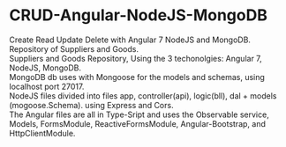 # CRUD-Angular-NodeJS-MongoDB
Create Read Update Delete with Angular 7 NodeJS and MongoDB. Repository of Suppliers and Goods.
<br>
Suppliers and Goods Repository, Using the 3 techonolgies: Angular 7, NodeJS, MongoDB.
<br>
MongoDB db uses with Mongoose for the models and schemas, using localhost port 27017.
<br>
NodeJS files divided into files app, controller(api), logic(bll), dal + models (mogoose.Schema). using Express and Cors.
<br>
The Angular files are all in Type-Sript and uses the Observable service, Models, FormsModule, ReactiveFormsModule,
Angular-Bootstrap, and HttpClientModule.
